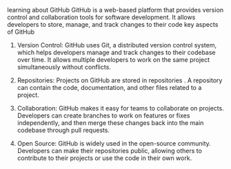 learning about GitHub
GitHub is a web-based platform that provides version control and collaboration tools for software development. It allows developers to store, manage, and track changes to their code
 key aspects of GitHub

1. Version Control: GitHub uses Git, a distributed version control system, which helps developers manage and track changes to their codebase over time. It allows multiple developers to work on the same project simultaneously without conflicts.

2. Repositories: Projects on GitHub are stored in repositories . A repository can contain the code, documentation, and other files related to a project.

3. Collaboration: GitHub makes it easy for teams to collaborate on projects. Developers can create branches to work on features or fixes independently, and then merge these changes back into the main codebase through pull requests.

4. Open Source: GitHub is widely used in the open-source community. Developers can make their repositories public, allowing others to contribute to their projects or use the code in their own work.
